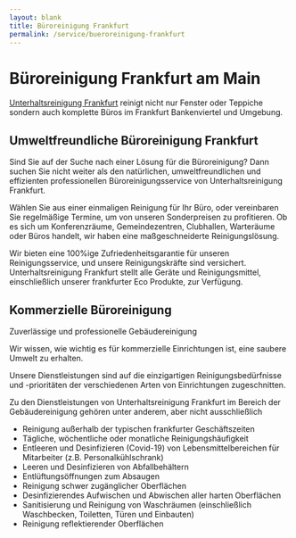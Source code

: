 ```yaml
---
layout: blank
title: Büroreinigung Frankfurt
permalink: /service/bueroreinigung-frankfurt
---
```


# Büroreinigung Frankfurt am Main

<a href="/">Unterhaltsreinigung Frankfurt</a> reinigt nicht nur Fenster oder Teppiche sondern auch komplette Büros im Frankfurt Bankenviertel und Umgebung.

## Umweltfreundliche Büroreinigung Frankfurt

Sind Sie auf der Suche nach einer Lösung für die Büroreinigung? Dann suchen Sie nicht weiter als den natürlichen, umweltfreundlichen und effizienten professionellen Büroreinigungsservice von Unterhaltsreinigung Frankfurt.

Wählen Sie aus einer einmaligen Reinigung für Ihr Büro, oder vereinbaren Sie regelmäßige Termine, um von unseren Sonderpreisen zu profitieren. Ob es sich um Konferenzräume, Gemeindezentren, Clubhallen, Warteräume oder Büros handelt, wir haben eine maßgeschneiderte Reinigungslösung.

Wir bieten eine 100%ige Zufriedenheitsgarantie für unseren Reinigungsservice, und unsere Reinigungskräfte sind versichert. Unterhaltsreinigung Frankfurt stellt alle Geräte und Reinigungsmittel, einschließlich unserer frankfurter Eco Produkte, zur Verfügung.

## Kommerzielle Büroreinigung

Zuverlässige und professionelle Gebäudereinigung

Wir wissen, wie wichtig es für kommerzielle Einrichtungen ist, eine saubere Umwelt zu erhalten.

Unsere Dienstleistungen sind auf die einzigartigen Reinigungsbedürfnisse und -prioritäten der verschiedenen Arten von Einrichtungen zugeschnitten.

Zu den Dienstleistungen von Unterhaltsreinigung Frankfurt im Bereich der Gebäudereinigung gehören unter anderem, aber nicht ausschließlich

* Reinigung außerhalb der typischen frankfurter Geschäftszeiten
* Tägliche, wöchentliche oder monatliche Reinigungshäufigkeit
* Entleeren und Desinfizieren (Covid-19) von Lebensmittelbereichen für Mitarbeiter (z.B. Personalkühlschrank)
* Leeren und Desinfizieren von Abfallbehältern
* Entlüftungsöffnungen zum Absaugen
* Reinigung schwer zugänglicher Oberflächen
* Desinfizierendes Aufwischen und Abwischen aller harten Oberflächen
* Sanitisierung und Reinigung von Waschräumen (einschließlich Waschbecken, Toiletten, Türen und Einbauten)
* Reinigung reflektierender Oberflächen
